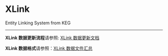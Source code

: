 # XLink
Entity Linking System from KEG

---

**XLink 数据更新流程**请参照: [XLink 数据更新文档](https://github.com/XinruZhang/XLink/blob/master/XLink%20数据更新文档.md)

**XLink 数据格式**请参照：[XLink 数据文件汇总](https://github.com/XinruZhang/XLink/blob/master/XLink%20数据文件汇总.md)

